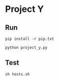 # Project Y

## Run

```shell
pip install -r pip.txt

python project_y.py
```

## Test

```shell
sh tests.sh
```
